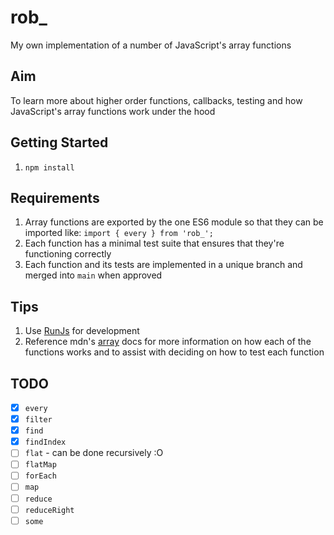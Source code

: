 # rob\_

My own implementation of a number of JavaScript's array functions

## Aim

To learn more about higher order functions, callbacks, testing and how JavaScript's array functions work under the hood

## Getting Started

1. `npm install`

## Requirements

1. Array functions are exported by the one ES6 module so that they can be imported like:
   `import { every } from 'rob_';`
1. Each function has a minimal test suite that ensures that they're functioning correctly
1. Each function and its tests are implemented in a unique branch and merged into `main` when approved

## Tips

1. Use [RunJs](https://runjs.dev/) for development
1. Reference mdn's [array](https://developer.mozilla.org/en-US/docs/Web/JavaScript/Reference/Global_Objects/Array#) docs for more information on how each of the functions works and to assist with deciding on how to test each function

## TODO

- [x] `every`
- [x] `filter`
- [x] `find`
- [x] `findIndex`
- [ ] `flat` - can be done recursively :O
- [ ] `flatMap`
- [ ] `forEach`
- [ ] `map`
- [ ] `reduce`
- [ ] `reduceRight`
- [ ] `some`
